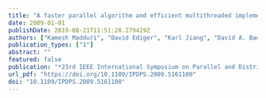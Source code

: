 ```yaml
---
title: "A faster parallel algorithm and efficient multithreaded implementations for evaluating betweenness centrality on massive datasets"
date: 2009-01-01
publishDate: 2019-08-21T11:51:28.279429Z
authors: ["Kamesh Madduri", "David Ediger", "Karl Jiang", "David A. Bader", "Daniel G. Chavarría-Miranda"]
publication_types: ["1"]
abstract: ""
featured: false
publication: "*23rd IEEE International Symposium on Parallel and Distributed Processing, IPDPS 2009, Rome, Italy, May 23-29, 2009*"
url_pdf: "https://doi.org/10.1109/IPDPS.2009.5161100"
doi: "10.1109/IPDPS.2009.5161100"
---
```


